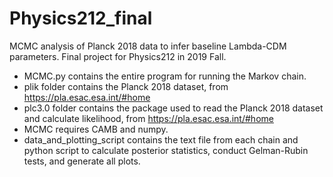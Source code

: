 # Physics212_final
MCMC analysis of Planck 2018 data to infer baseline Lambda-CDM parameters. Final project for Physics212 in 2019 Fall.

* MCMC.py contains the entire program for running the Markov chain.
* plik folder contains the Planck 2018 dataset, from https://pla.esac.esa.int/#home
* plc3.0 folder contains the package used to read the Planck 2018 dataset and calculate likelihood, from https://pla.esac.esa.int/#home
* MCMC requires CAMB and numpy.
* data_and_plotting_script contains the text file from each chain and python script to calculate posterior statistics, conduct Gelman-Rubin tests, and generate all plots.
